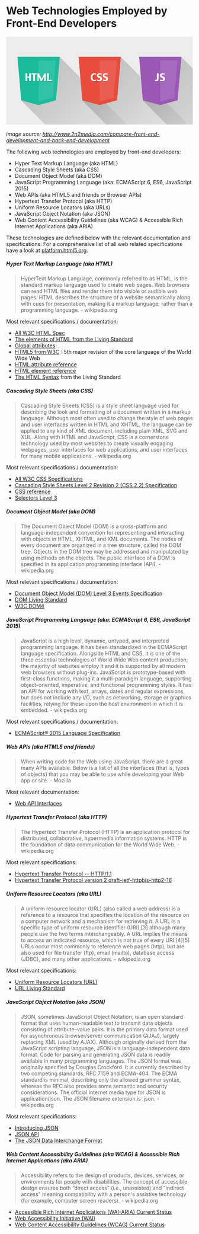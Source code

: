 # Web Technologies Employed by Front-End Developers

![](../images/web-tech-employed.jpg "http://www.2n2media.com/compare-front-end-development-and-back-end-development")

<cite> image source: <a href="http://www.2n2media.com/compare-front-end-development-and-back-end-development">http://www.2n2media.com/compare-front-end-development-and-back-end-development</a> </cite>

The following web technologies are employed by front-end developers:

* Hyper Text Markup Language (aka HTML)
* Cascading Style Sheets (aka CSS)
* Document Object Model (aka DOM)
* JavaScript Programming Language (aka: ECMAScript 6, ES6, JavaScript 2015)
* Web APIs (aka HTML5 and friends or Browser APIs)
* Hypertext Transfer Protocol (aka HTTP)
* Uniform Resource Locators (aka URLs)
* JavaScript Object Notation (aka JSON)
* Web Content Accessibility Guidelines (aka WCAG) & Accessible Rich Internet Applications (aka ARIA)

These technologies are defined below with the relevant documentation and specifications. For a comprehensive list of all web related specifications have a look at [platform.html5.org](https://platform.html5.org/).

##### Hyper Text Markup Language (aka HTML)

> HyperText Markup Language, commonly referred to as HTML, is the standard markup language used to create web pages. Web browsers can read HTML files and render them into visible or audible web pages. HTML describes the structure of a website semantically along with cues for presentation, making it a markup language, rather than a programming language. - wikipedia.org

Most relevant specifications / documentation:

* [All W3C HTML Spec](http://www.w3.org/standards/techs/html#w3c_all)
* [The elements of HTML from the Living Standard](https://html.spec.whatwg.org/multipage/semantics.html#semantics)
* [Global attributes](https://developer.mozilla.org/en-US/docs/Web/HTML/Global_attributes)
* [HTML5 from W3C](http://www.w3.org/TR/html5/) : 5th major revision of the core language of the World Wide Web
* [HTML attribute reference](https://developer.mozilla.org/en-US/docs/Web/HTML/Attributes)
* [HTML element reference](https://developer.mozilla.org/en-US/docs/Web/HTML/Element)
* [The HTML Syntax](https://html.spec.whatwg.org/multipage/syntax.html#syntax) from the Living Standard

##### Cascading Style Sheets (aka CSS)

> Cascading Style Sheets (CSS) is a style sheet language used for describing the look and formatting of a document written in a markup language. Although most often used to change the style of web pages and user interfaces written in HTML and XHTML, the language can be applied to any kind of XML document, including plain XML, SVG and XUL. Along with HTML and JavaScript, CSS is a cornerstone technology used by most websites to create visually engaging webpages, user interfaces for web applications, and user interfaces for many mobile applications. - wikipedia.org

Most relevant specifications / documentation:

* [All W3C CSS Specifications](http://www.w3.org/Style/CSS/current-work#roadmap)
* [Cascading Style Sheets Level 2 Revision 2 (CSS 2.2) Specification](https://drafts.csswg.org/css2/)
* [CSS reference](https://developer.mozilla.org/en-US/docs/Web/CSS/Reference)
* [Selectors Level 3](http://www.w3.org/TR/css3-selectors/)

##### Document Object Model (aka DOM)

> The Document Object Model (DOM) is a cross-platform and language-independent convention for representing and interacting with objects in HTML, XHTML, and XML documents. The nodes of every document are organized in a tree structure, called the DOM tree. Objects in the DOM tree may be addressed and manipulated by using methods on the objects. The public interface of a DOM is specified in its application programming interface (API). - wikipedia.org

Most relevant specifications / documentation:

* [Document Object Model (DOM) Level 3 Events Specification](http://www.w3.org/TR/2013/WD-DOM-Level-3-Events-20131105/)
* [DOM Living Standard](https://dom.spec.whatwg.org/)
* [W3C DOM4](http://www.w3.org/TR/2014/WD-dom-20140204/)

##### JavaScript Programming Language (aka: ECMAScript 6, ES6, JavaScript 2015)

> JavaScript is a high level, dynamic, untyped, and interpreted programming language. It has been standardized in the ECMAScript language specification. Alongside HTML and CSS, it is one of the three essential technologies of World Wide Web content production; the majority of websites employ it and it is supported by all modern web browsers without plug-ins. JavaScript is prototype-based with first-class functions, making it a multi-paradigm language, supporting object-oriented, imperative, and functional programming styles. It has an API for working with text, arrays, dates and regular expressions, but does not include any I/O, such as networking, storage or graphics facilities, relying for these upon the host environment in which it is embedded. - wikipedia.org

Most relevant specifications / documentation:

* [ECMAScript® 2015 Language Specification](http://www.ecma-international.org/ecma-262/6.0/)

##### Web APIs (aka HTML5 and friends)

> When writing code for the Web using JavaScript, there are a great many APIs available. Below is a list of all the interfaces (that is, types of objects) that you may be able to use while developing your Web app or site. - Mozilla

Most relevant documentation:

* [Web API Interfaces](https://developer.mozilla.org/en-US/docs/Web/API)

##### Hypertext Transfer Protocol (aka HTTP)

> The Hypertext Transfer Protocol (HTTP) is an application protocol for distributed, collaborative, hypermedia information systems. HTTP is the foundation of data communication for the World Wide Web. - wikipedia.org

Most relevant specifications:

* [Hypertext Transfer Protocol -- HTTP/1.1](https://tools.ietf.org/html/rfc2616)
* [Hypertext Transfer Protocol version 2 draft-ietf-httpbis-http2-16](https://tools.ietf.org/html/draft-ietf-httpbis-http2-16)

##### Uniform Resource Locators (aka URL)

> A uniform resource locator (URL) (also called a web address) is a reference to a resource that specifies the location of the resource on a computer network and a mechanism for retrieving it. A URL is a specific type of uniform resource identifier (URI),[3] although many people use the two terms interchangeably. A URL implies the means to access an indicated resource, which is not true of every URI.[4][5] URLs occur most commonly to reference web pages (http), but are also used for file transfer (ftp), email (mailto), database access (JDBC), and many other applications. - wikipedia.org

Most relevant specifications:

* [Uniform Resource Locators (URL)](http://www.w3.org/Addressing/URL/url-spec.txt)
* [URL Living Standard](https://url.spec.whatwg.org/)

##### JavaScript Object Notation (aka JSON)

> JSON, sometimes JavaScript Object Notation, is an open standard format that uses human-readable text to transmit data objects consisting of attribute–value pairs. It is the primary data format used for asynchronous browser/server communication (AJAJ), largely replacing XML (used by AJAX). Although originally derived from the JavaScript scripting language, JSON is a language-independent data format. Code for parsing and generating JSON data is readily available in many programming languages. The JSON format was originally specified by Douglas Crockford. It is currently described by two competing standards, RFC 7159 and ECMA-404. The ECMA standard is minimal, describing only the allowed grammar syntax, whereas the RFC also provides some semantic and security considerations. The official Internet media type for JSON is application/json. The JSON filename extension is .json. - wikipedia.org

Most relevant specifications:

* [Introducing JSON](http://json.org/)
* [JSON API](http://jsonapi.org/)
* [The JSON Data Interchange Format](http://www.ecma-international.org/publications/files/ECMA-ST/ECMA-404.pdf)

##### Web Content Accessibility Guidelines (aka WCAG) & Accessible Rich Internet Applications (aka ARIA)

> Accessibility refers to the design of products, devices, services, or environments for people with disabilities. The concept of accessible design ensures both “direct access” (i.e., unassisted) and "indirect access" meaning compatibility with a person's assistive technology (for example, computer screen readers). - wikipedia.org

* [Accessible Rich Internet Applications (WAI-ARIA) Current Status](http://www.w3.org/standards/techs/aria#w3c_all)
* [Web Accessibility Initiative (WAI)](http://www.w3.org/WAI/)
* [Web Content Accessibility Guidelines (WCAG) Current Status](http://www.w3.org/standards/techs/wcag#w3c_all)


